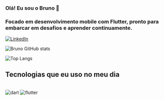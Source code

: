 

### Olá! Eu sou o Bruno 👋
### Focado em desenvolvimento mobile com Flutter, pronto para embarcar em desafios e aprender continuamente.

[![LinkedIn](	https://img.shields.io/badge/LinkedIn-0077B5?style=for-the-badge&logo=linkedin&logoColor=white)](https://www.linkedin.com/in/bruno-heiji-yamamoto/)

![Bruno GitHub stats](https://github-readme-stats.vercel.app/api?username=Bruno-Ya&show_icons=true&theme=dracula)

![Top Langs](https://github-readme-stats.vercel.app/api/top-langs/?username=Bruno-Ya&layout=compact)

## Tecnologias que eu uso no meu dia
<div style="display: inline_block"><br/>
  <img align="center" alt="dart" src="https://img.shields.io/badge/Dart-0175C2?style=for-the-badge&logo=dart&logoColor=white"/>
  <img align="center" alt="flutter" src="https://img.shields.io/badge/Flutter-02569B?style=for-the-badge&logo=flutter&logoColor=white"/>
</div>
	
